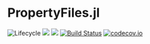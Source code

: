 # PropertyFiles.jl

![Lifecycle](https://img.shields.io/badge/lifecycle-experimental-orange.svg)<!--
![Lifecycle](https://img.shields.io/badge/lifecycle-maturing-blue.svg)
![Lifecycle](https://img.shields.io/badge/lifecycle-stable-green.svg)
![Lifecycle](https://img.shields.io/badge/lifecycle-retired-orange.svg)
![Lifecycle](https://img.shields.io/badge/lifecycle-archived-red.svg)
![Lifecycle](https://img.shields.io/badge/lifecycle-dormant-blue.svg) -->
[![](https://img.shields.io/badge/docs-stable-blue.svg)](https://cserteGT3.github.io/PropertyFiles.jl/stable)
[![](https://img.shields.io/badge/docs-dev-blue.svg)](https://cserteGT3.github.io/PropertyFiles.jl/dev)
[![Build Status](https://travis-ci.com/cserteGT3/PropertyFiles.jl.svg?branch=master)](https://travis-ci.com/cserteGT3/PropertyFiles.jl)
[![codecov.io](http://codecov.io/github/cserteGT3/PropertyFiles.jl/coverage.svg?branch=master)](http://codecov.io/github/cserteGT3/PropertyFiles.jl?branch=master)
